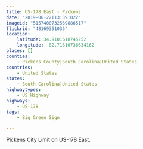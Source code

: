 ```yaml
---
title: US-178 East - Pickens
date: "2019-06-22T13:39:02Z"
imageid: "5157400732569886517"
flickrid: "48169351036"
location:
    latitude: 34.9101618745252
    longitude: -82.71610736634162
places: []
counties:
    - Pickens County|South Carolina|United States
countries:
    - United States
states:
    - South Carolina|United States
highwaytypes:
    - US Highway
highways:
    - US-178
tags:
    - Big Green Sign

---
```

Pickens City Limit on US-178 East.
